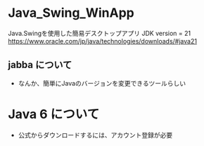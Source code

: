# Java_Swing_WinApp
Java.Swingを使用した簡易デスクトップアプリ
JDK version = 21
https://www.oracle.com/jp/java/technologies/downloads/#java21


## jabba について
* なんか、簡単にJavaのバージョンを変更できるツールらしい

# Java 6 について
* 公式からダウンロードするには、アカウント登録が必要